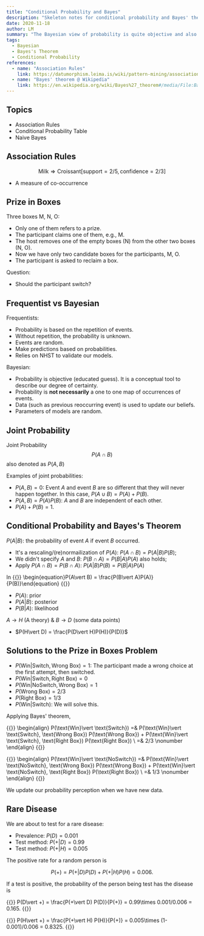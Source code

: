 ```yaml
---
title: "Conditional Probability and Bayes"
description: "Skeleton notes for conditional probability and Bayes' theorem"
date: 2020-11-18
author: LM
summary: "The Bayesian view of probability is quite objective and also more general than the frequentist's view. It doesn't rely on repeatition of events."
tags:
  - Bayesian
  - Bayes's Theorem
  - Conditional Probability
references:
  - name: "Association Rules"
    link: https://datumorphism.leima.is/wiki/pattern-mining/association-rules/
  - name: "Bayes' theorem @ Wikipedia"
    link: https://en.wikipedia.org/wiki/Bayes%27_theorem#/media/File:Bayes%27_Theorem_2D.svg
---
```


## Topics

- Association Rules
- Conditional Probability Table
- Naive Bayes

## Association Rules

$$
\text{Milk} \Rightarrow \text{Croissant} [ \text{support} = 2/5, \text{confidence} = 2/3  ]
$$

- A measure of co-occurrence

## Prize in Boxes

Three boxes M, N, O:
- Only one of them refers to a prize.
- The participant claims one of them, e.g., M.
- The host removes one of the empty boxes (N) from the other two boxes (N, O).
- Now we have only two candidate boxes for the participants, M, O.
- The participant is asked to reclaim a box.

Question:
- Should the participant switch?


## Frequentist vs Bayesian

Frequentists:
- Probability is based on the repetition of events.
- Without repetition, the probability is unknown.
- Events are random.
- Make predictions based on probabilities.
- Relies on NHST to validate our models.

Bayesian:
- Probability is objective (educated guess). It is a conceptual tool to describe our degree of certainty.
- Probability is **not necessarily** a one to one map of occurrences of events.
- Data (such as previous reoccurring event) is used to update our beliefs.
- Parameters of models are random.


## Joint Probability

Joint Probability
$$
P(A\cap B)
$$
also denoted as $P(A, B)$

Examples of joint probabilities:

- $P(A, B)=0$: Event $A$ and event $B$ are so different that they will never happen together. In this case, $P(A\cup B) = P(A) + P(B)$.
- $P(A, B) = P(A)P(B)$: $A$ and $B$ are independent of each other.
- $P(A) + P(B) = 1$.

## Conditional Probability and Bayes's Theorem

$P(A\vert B)$: the probability of event $A$ if event $B$ occurred.
- It's a rescaling/(re)normailization of $P(A)$: $P(A\cap B) = P(A\vert B)P(B)$;
- We didn't specify $A$ and $B$: $P(B\cap A) = P(B\vert A)P(A)$ also holds;
- Apply $P(A\cap B) = P(B \cap A)$: $P(A\vert B)P(B) = P(B\vert A)P(A)$


In
{{<m>}}
\begin{equation}P(A\vert B) = \frac{P(B\vert A)P(A)}{P(B)}\end{equation}
{{</m>}}

- $P(A)$: prior
- $P(A\vert B)$: posterior
- $P(B\vert A)$: likelihood

$A\to H$ (A theory) & $B\to D$ (some data points)
- $P(H\vert D) = \frac{P(D\vert H)P(H)}{P(D)}$

## Solutions to the Prize in Boxes Problem

- $P(\text{Win}\vert \text{Switch}, \text{Wrong Box}) = 1$: The participant made a wrong choice at the first attempt, then switched.
- $P(\text{Win}\vert \text{Switch}, \text{Right Box}) = 0$
- $P(\text{Win}\vert \text{NoSwitch}, \text{Wrong Box})=1$
- $P(\text{Wrong Box}) = 2/3$
- $P(\text{Right Box}) = 1/3$
- $P(\text{Win}\vert \text{Switch})$: We will solve this.

Applying Bayes' theorem,

{{<m>}}
\begin{align}
P(\text{Win}\vert \text{Switch})
=& P(\text{Win}\vert \text{Switch}, \text{Wrong Box}) P(\text{Wrong Box}) + P(\text{Win}\vert \text{Switch}, \text{Right Box}) P(\text{Right Box}) \\
=& 2/3 \nonumber
\end{align}
{{</m>}}


{{<m>}}
\begin{align}
P(\text{Win}\vert \text{NoSwitch})
=& P(\text{Win}\vert \text{NoSwitch}, \text{Wrong Box}) P(\text{Wrong Box}) + P(\text{Win}\vert \text{NoSwitch}, \text{Right Box}) P(\text{Right Box}) \\
=& 1/3 \nonumber
\end{align}
{{</m>}}


We update our probability perception when we have new data.


## Rare Disease


We are about to test for a rare disease:

- Prevalence: $P(D) = 0.001$
- Test method: $P(+\vert D) = 0.99$
- Test method: $P(+\vert H) = 0.005$

The positive rate for a random person is

$$
P(+) = P(+\vert D)P(D) + P(+\vert H) P(H) = 0.006.
$$

If a test is positive, the probability of the person being test has the disease is

{{<m>}}
P(D\vert +) = \frac{P(+\vert D) P(D)}{P(+)} = 0.99\times 0.001/0.006 = 0.165.
{{</m>}}

{{<m>}}
P(H\vert +) = \frac{P(+\vert H) P(H)}{P(+)} = 0.005\times (1-0.001)/0.006 = 0.8325.
{{</m>}}

